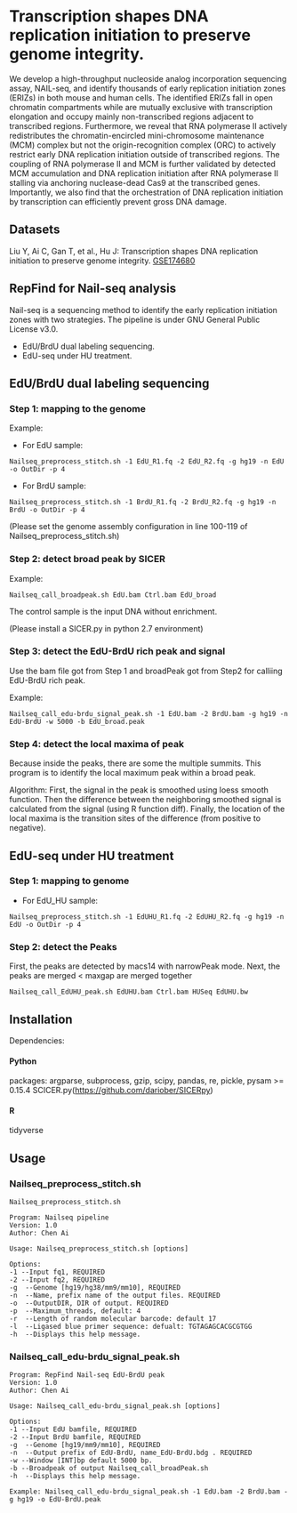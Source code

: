 # Transcription shapes DNA replication initiation to preserve genome integrity.

We develop a high-throughput nucleoside analog incorporation sequencing assay, NAIL-seq, and identify thousands of early replication initiation zones (ERIZs) in both mouse and human cells. The identified ERIZs fall in open chromatin compartments while are mutually exclusive with transcription elongation and occupy mainly non-transcribed regions adjacent to transcribed regions. Furthermore, we reveal that RNA polymerase II actively redistributes the chromatin-encircled mini-chromosome maintenance (MCM) complex but not the origin-recognition complex (ORC) to actively restrict early DNA replication initiation outside of transcribed regions. The coupling of RNA polymerase II and MCM is further validated by detected MCM accumulation and DNA replication initiation after RNA polymerase II stalling via anchoring nuclease-dead Cas9 at the transcribed genes. Importantly, we also find that the orchestration of DNA replication initiation by transcription can efficiently prevent gross DNA damage.

## Datasets
Liu Y, Ai C, Gan T, et al., Hu J: Transcription shapes DNA replication initiation to preserve genome integrity. [GSE174680](https://www.ncbi.nlm.nih.gov/geo/query/acc.cgi?acc=GSE174680)

## RepFind for Nail-seq analysis

Nail-seq is a sequencing method to identify the early replication initiation zones with two strategies.
The pipeline is under GNU General Public License v3.0.

- EdU/BrdU dual labeling sequencing.
- EdU-seq under HU treatment.


## EdU/BrdU dual labeling sequencing

### Step 1: mapping to the genome

Example: 

- For EdU sample: 

```
Nailseq_preprocess_stitch.sh -1 EdU_R1.fq -2 EdU_R2.fq -g hg19 -n EdU -o OutDir -p 4  
```

- For BrdU sample:  

```
Nailseq_preprocess_stitch.sh -1 BrdU_R1.fq -2 BrdU_R2.fq -g hg19 -n BrdU -o OutDir -p 4 
```
(Please set the genome assembly configuration in line 100-119 of Nailseq_preprocess_stitch.sh) 


### Step 2: detect broad peak by SICER

Example:

```
Nailseq_call_broadpeak.sh EdU.bam Ctrl.bam EdU_broad
```
The control sample is the input DNA without enrichment.

(Please install a SICER.py in python 2.7 environment)

### Step 3: detect the EdU-BrdU rich peak and signal 
Use the bam file got from Step 1 and broadPeak got from Step2 for calliing EdU-BrdU rich peak.

Example:
```
Nailseq_call_edu-brdu_signal_peak.sh -1 EdU.bam -2 BrdU.bam -g hg19 -n EdU-BrdU -w 5000 -b EdU_broad.peak
```

### Step 4: detect the local maxima of peak
Because inside the peaks, there are some the multiple summits.
This program is to identify the local maximum peak within a broad peak. 

Algorithm: 
First, the signal in the peak is smoothed using loess smooth function.
Then the difference between the neighboring smoothed signal is calculated from the signal (using R function diff).
Finally, the location of the local maxima is the transition sites of the difference (from positive to negative).



## EdU-seq under HU treatment
### Step 1: mapping to genome
- For EdU_HU sample: 
```
Nailseq_preprocess_stitch.sh -1 EdUHU_R1.fq -2 EdUHU_R2.fq -g hg19 -n EdU -o OutDir -p 4  
```

### Step 2: detect the Peaks
First, the peaks are detected by macs14 with narrowPeak mode.
Next, the peaks are merged < maxgap are merged together
```
Nailseq_call_EdUHU_peak.sh EdUHU.bam Ctrl.bam HUSeq EdUHU.bw
```


## Installation

Dependencies:

#### Python
packages: argparse, subprocess, gzip, scipy, pandas, re, pickle, pysam >= 0.15.4 
SCICER.py(https://github.com/dariober/SICERpy)

#### R
tidyverse


## Usage

### Nailseq\_preprocess_stitch.sh
```
Nailseq_preprocess_stitch.sh

Program: Nailseq pipeline
Version: 1.0
Author: Chen Ai

Usage: Nailseq_preprocess_stitch.sh [options]

Options:
-1 --Input fq1, REQUIRED
-2 --Input fq2, REQUIRED
-g  --Genome [hg19/hg38/mm9/mm10], REQUIRED
-n  --Name, prefix name of the output files. REQUIRED
-o  --OutputDIR, DIR of output. REQUIRED
-p  --Maximum_threads, default: 4
-r  --Length of random molecular barcode: default 17
-l  --Ligased blue primer sequence: defualt: TGTAGAGCACGCGTGG
-h  --Displays this help message.

```

### Nailseq_call\_edu-brdu\_signal\_peak.sh
```
Program: RepFind Nail-seq EdU-BrdU peak
Version: 1.0
Author: Chen Ai

Usage: Nailseq_call_edu-brdu_signal_peak.sh [options]

Options:
-1 --Input EdU bamfile, REQUIRED
-2 --Input BrdU bamfile, REQUIRED
-g  --Genome [hg19/mm9/mm10], REQUIRED
-n  --Output prefix of EdU-BrdU, name_EdU-BrdU.bdg . REQUIRED
-w --Window [INT]bp default 5000 bp.
-b --Broadpeak of output Nailseq_call_broadPeak.sh
-h  --Displays this help message.

Example: Nailseq_call_edu-brdu_signal_peak.sh -1 EdU.bam -2 BrdU.bam -g hg19 -o EdU-BrdU.peak

```


